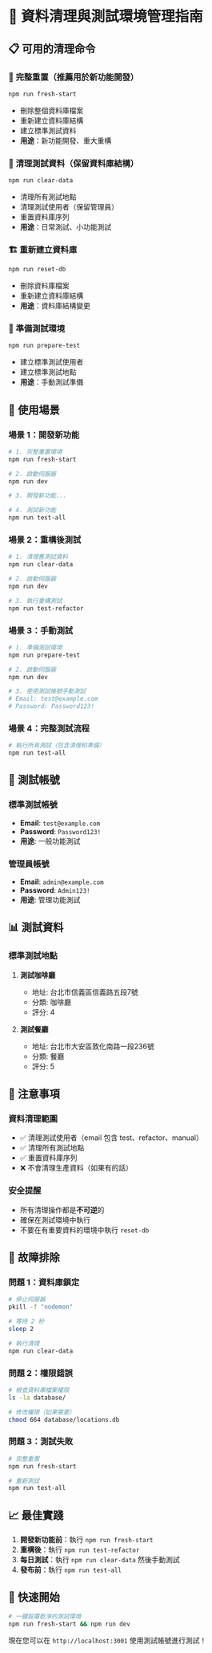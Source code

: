 # 🧹 資料清理與測試環境管理指南

## 📋 可用的清理命令

### 🔄 **完整重置（推薦用於新功能開發）**
```bash
npm run fresh-start
```
- 刪除整個資料庫檔案
- 重新建立資料庫結構
- 建立標準測試資料
- **用途**：新功能開發、重大重構

### 🧹 **清理測試資料（保留資料庫結構）**
```bash
npm run clear-data
```
- 清理所有測試地點
- 清理測試使用者（保留管理員）
- 重置資料庫序列
- **用途**：日常測試、小功能測試

### 🏗️ **重新建立資料庫**
```bash
npm run reset-db
```
- 刪除資料庫檔案
- 重新建立資料庫結構
- **用途**：資料庫結構變更

### 🧪 **準備測試環境**
```bash
npm run prepare-test
```
- 建立標準測試使用者
- 建立標準測試地點
- **用途**：手動測試準備

## 🎯 **使用場景**

### **場景 1：開發新功能**
```bash
# 1. 完整重置環境
npm run fresh-start

# 2. 啟動伺服器
npm run dev

# 3. 開發新功能...

# 4. 測試新功能
npm run test-all
```

### **場景 2：重構後測試**
```bash
# 1. 清理舊測試資料
npm run clear-data

# 2. 啟動伺服器
npm run dev

# 3. 執行重構測試
npm run test-refactor
```

### **場景 3：手動測試**
```bash
# 1. 準備測試環境
npm run prepare-test

# 2. 啟動伺服器
npm run dev

# 3. 使用測試帳號手動測試
# Email: test@example.com
# Password: Password123!
```

### **場景 4：完整測試流程**
```bash
# 執行所有測試（包含清理和準備）
npm run test-all
```

## 🔑 **測試帳號**

### **標準測試帳號**
- **Email**: `test@example.com`
- **Password**: `Password123!`
- **用途**: 一般功能測試

### **管理員帳號**
- **Email**: `admin@example.com`
- **Password**: `Admin123!`
- **用途**: 管理功能測試

## 📊 **測試資料**

### **標準測試地點**
1. **測試咖啡廳**
   - 地址: 台北市信義區信義路五段7號
   - 分類: 咖啡廳
   - 評分: 4

2. **測試餐廳**
   - 地址: 台北市大安區敦化南路一段236號
   - 分類: 餐廳
   - 評分: 5

## 🚨 **注意事項**

### **資料清理範圍**
- ✅ 清理測試使用者（email 包含 test、refactor、manual）
- ✅ 清理所有測試地點
- ✅ 重置資料庫序列
- ❌ 不會清理生產資料（如果有的話）

### **安全提醒**
- 所有清理操作都是**不可逆**的
- 確保在測試環境中執行
- 不要在有重要資料的環境中執行 `reset-db`

## 🔧 **故障排除**

### **問題 1：資料庫鎖定**
```bash
# 停止伺服器
pkill -f "nodemon"

# 等待 2 秒
sleep 2

# 執行清理
npm run clear-data
```

### **問題 2：權限錯誤**
```bash
# 檢查資料庫檔案權限
ls -la database/

# 修改權限（如果需要）
chmod 664 database/locations.db
```

### **問題 3：測試失敗**
```bash
# 完整重置
npm run fresh-start

# 重新測試
npm run test-all
```

## 📈 **最佳實踐**

1. **開發新功能前**：執行 `npm run fresh-start`
2. **重構後**：執行 `npm run test-refactor`
3. **每日測試**：執行 `npm run clear-data` 然後手動測試
4. **發布前**：執行 `npm run test-all`

## 🎉 **快速開始**

```bash
# 一鍵設置乾淨的測試環境
npm run fresh-start && npm run dev
```

現在您可以在 `http://localhost:3001` 使用測試帳號進行測試！
